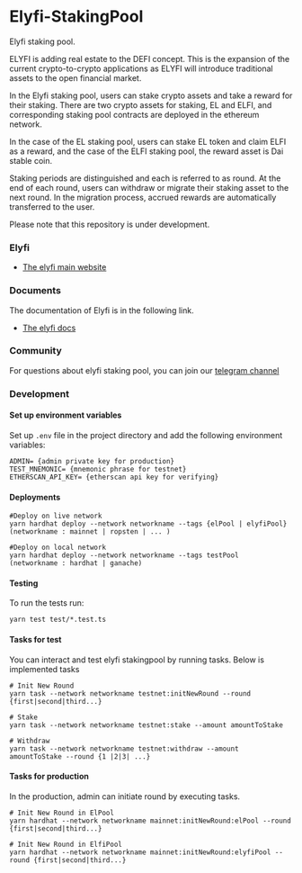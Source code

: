 # Elyfi-StakingPool

Elyfi staking pool.

ELYFI is adding real estate to the DEFI concept. This is the expansion of the current crypto-to-crypto applications as ELYFI will introduce traditional assets to the open financial market.

In the Elyfi staking pool, users can stake crypto assets and take a reward for their staking. There are two crypto assets for staking, EL and ELFI, and corresponding staking pool contracts are deployed in the ethereum network.

In the case of the EL staking pool, users can stake EL token and claim ELFI as a reward, and the case of the ELFI staking pool, the reward asset is Dai stable coin.

Staking periods are distinguished and each is referred to as round. At the end of each round, users can withdraw or migrate their staking asset to the next round. In the migration process, accrued rewards are automatically transferred to the user.

Please note that this repository is under development.

### Elyfi

- [The elyfi main website](https://defi.elysia.land/)

### Documents

The documentation of Elyfi is in the following link.

- [The elyfi docs](https://elyfi-docs.elysia.land/v/eng/)

### Community

For questions about elyfi staking pool, you can join our [telegram channel](https://t.me/elysia_official)

### Development

#### Set up environment variables

Set up `.env` file in the project directory and add the following environment variables:

```
ADMIN= {admin private key for production}
TEST_MNEMONIC= {mnemonic phrase for testnet}
ETHERSCAN_API_KEY= {etherscan api key for verifying}
```

#### Deployments

```
#Deploy on live network
yarn hardhat deploy --network networkname --tags {elPool | elyfiPool}
(networkname : mainnet | ropsten | ... )

#Deploy on local network
yarn hardhat deploy --network networkname --tags testPool
(networkname : hardhat | ganache)
```

#### Testing

To run the tests run:

```
yarn test test/*.test.ts
```

#### Tasks for test

You can interact and test elyfi stakingpool by running tasks. Below is implemented tasks

```
# Init New Round
yarn task --network networkname testnet:initNewRound --round {first|second|third...}

# Stake
yarn task --network networkname testnet:stake --amount amountToStake

# Withdraw
yarn task --network networkname testnet:withdraw --amount amountToStake --round {1 |2|3| ...}

```

#### Tasks for production

In the production, admin can initiate round by executing tasks.

```
# Init New Round in ElPool
yarn hardhat --network networkname mainnet:initNewRound:elPool --round {first|second|third...}

# Init New Round in ElfiPool
yarn hardhat --network networkname mainnet:initNewRound:elyfiPool --round {first|second|third...}

```
